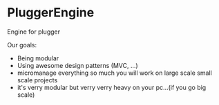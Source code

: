 PluggerEngine
=============

Engine for plugger

Our goals:

- Being modular
- Using awesome design patterns (MVC, ...)
- micromanage everything so much you will work on large scale small scale projects
- it's verry modular but verry verry heavy on your pc...(if you go big scale)
